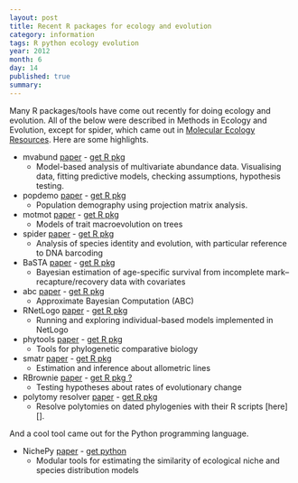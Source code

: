 ```yaml
---
layout: post
title: Recent R packages for ecology and evolution
category: information
tags: R python ecology evolution
year: 2012
month: 6
day: 14
published: true
summary: 
---
```


Many R packages/tools have come out recently for doing ecology and evolution. All of the below were described in Methods in Ecology and Evolution, except for spider, which came out in [Molecular Ecology Resources][mer]. Here are some highlights.

+ mvabund [paper][mvabund] - [get R pkg](http://cran.r-project.org/web/packages/mvabund/index.html)
	+ Model-based analysis of multivariate abundance data. Visualising data, fitting predictive models, checking assumptions, hypothesis testing.
+ popdemo [paper][popdemo] - [get R pkg](http://cran.r-project.org/web/packages/popdemo/index.html)
	+ Population demography using projection matrix analysis. 
+ motmot [paper][motmot] - [get R pkg](http://cran.r-project.org/web/packages/motmot/index.html)
	+ Models of trait macroevolution on trees
+ spider [paper][spider] - [get R pkg](http://cran.r-project.org/web/packages/spider/index.html)
	+ Analysis of species identity and evolution, with particular reference to DNA barcoding
+ BaSTA [paper][BaSTA] - [get R pkg](http://cran.r-project.org/web/packages/BaSTA/index.html)
	+ Bayesian estimation of age-specific survival from incomplete mark–recapture/recovery data with covariates
+ abc [paper][abc] - [get R pkg](http://cran.r-project.org/web/packages/abc/index.html)
	+ Approximate Bayesian Computation (ABC)
+ RNetLogo [paper][RNetLogo] - [get R pkg](http://cran.r-project.org/web/packages/RNetLogo/index.html)
	+ Running and exploring individual-based models implemented in NetLogo
+ phytools [paper][phytools] - [get R pkg](http://cran.r-project.org/web/packages/phytools/index.html)
	+ Tools for phylogenetic comparative biology
+ smatr [paper][smatr] - [get R pkg](http://cran.r-project.org/web/packages/smatr/index.html)
	+ Estimation and inference about allometric lines
+ RBrownie [paper][brown] - [get R pkg ?](http://www.brianomeara.info/tutorials/brownie)
	+ Testing hypotheses about rates of evolutionary change
+ polytomy resolver [paper][poly] - [get R pkg](http://onlinelibrary.wiley.com/doi/10.1111/j.2041-210X.2011.00103.x/suppinfo)
	+ Resolve polytomies on dated phylogenies with their R scripts [here][].

And a cool tool came out for the Python programming language. 

+ NichePy [paper][NichePy] - [get python](https://github.com/bastodian/NichePy)
	+ Modular tools for estimating the similarity of ecological niche and species distribution models

[mvabund]: http://onlinelibrary.wiley.com/doi/10.1111/j.2041-210X.2012.00190.x/abstract
[popdemo]: http://onlinelibrary.wiley.com/doi/10.1111/j.2041-210X.2012.00222.x/abstract
[motmot]: http://onlinelibrary.wiley.com/doi/10.1111/j.2041-210X.2011.00132.x/abstract
[spider]: http://onlinelibrary.wiley.com/doi/10.1111/j.1755-0998.2011.03108.x/abstract?deniedAccessCustomisedMessage=&userIsAuthenticated=false
[BaSTA]: http://onlinelibrary.wiley.com/doi/10.1111/j.2041-210X.2012.00186.x/abstract
[abc]: http://onlinelibrary.wiley.com/doi/10.1111/j.2041-210X.2011.00179.x/abstract
[RNetLogo]: http://onlinelibrary.wiley.com/doi/10.1111/j.2041-210X.2011.00180.x/abstract
[phytools]: http://onlinelibrary.wiley.com/doi/10.1111/j.2041-210X.2011.00169.x/abstract
[smatr]: http://onlinelibrary.wiley.com/doi/10.1111/j.2041-210X.2011.00153.x/abstract
[brown]: http://onlinelibrary.wiley.com/doi/10.1111/j.2041-210X.2011.00112.x/abstract
[poly]: http://onlinelibrary.wiley.com/doi/10.1111/j.2041-210X.2011.00103.x/abstract
[NichePy]: http://onlinelibrary.wiley.com/doi/10.1111/j.2041-210X.2011.00184.x/abstract
[mer]: http://onlinelibrary.wiley.com/journal/10.1111/(ISSN)1755-0998